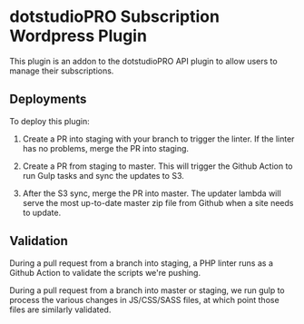 
# dotstudioPRO Subscription Wordpress Plugin

This plugin is an addon to the dotstudioPRO API plugin to allow users to manage their subscriptions.

## Deployments

To deploy this plugin: 

1. Create a PR into staging with your branch to trigger the linter. 
If the linter has no problems, merge the PR into staging.

2. Create a PR from staging to master. This will trigger the Github Action
to run Gulp tasks and sync the updates to S3.

3. After the S3 sync, merge the PR into master. The updater lambda will serve
the most up-to-date master zip file from Github when a site needs to update.

## Validation

During a pull request from a branch into staging,
a PHP linter runs as a Github Action to validate
the scripts we're pushing.

During a pull request from a branch into master or staging,
we run gulp to process the various changes in
JS/CSS/SASS files, at which point those files are
similarly validated.